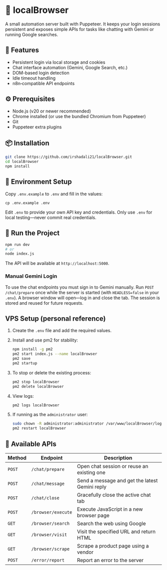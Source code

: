 # 🧠 localBrowser

A small automation server built with Puppeteer. It keeps your login sessions persistent and exposes simple APIs for tasks like chatting with Gemini or running Google searches.

## 🚀 Features

- Persistent login via local storage and cookies
- Chat interface automation (Gemini, Google Search, etc.)
- DOM-based login detection
- Idle timeout handling
- n8n‑compatible API endpoints

## ⚙️ Prerequisites

- Node.js (v20 or newer recommended)
- Chrome installed (or use the bundled Chromium from Puppeteer)
- Git
- Puppeteer extra plugins

## 📦 Installation

```bash
git clone https://github.com/irshadali21/localBrowser.git
cd localBrowser
npm install
```

## 🔐 Environment Setup

Copy `.env.example` to `.env` and fill in the values:

```
cp .env.example .env
```

Edit `.env` to provide your own API key and credentials.
Only use `.env` for local testing—never commit real credentials.

## 🧪 Run the Project

```bash
npm run dev
# or
node index.js
```

The API will be available at `http://localhost:5000`.

### Manual Gemini Login

To use the chat endpoints you must sign in to Gemini manually. Run `POST /chat/prepare` once while the server is started (with `HEADLESS=false` in your `.env`). A browser window will open—log in and close the tab. The session is stored and reused for future requests.

## VPS Setup (personal reference)

1. Create the `.env` file and add the required values.
2. Install and use pm2 for stability:

   ```bash
   npm install -g pm2
   pm2 start index.js --name localBrowser
   pm2 save
   pm2 startup
   ```
3. To stop or delete the existing process:

   ```bash
   pm2 stop localBrowser
   pm2 delete localBrowser
   ```
4. View logs:

   ```bash
   pm2 logs localBrowser
   ```
5. If running as the `administrator` user:

   ```bash
   sudo chown -R administrator:administrator /var/www/localBrowser/logs
   pm2 restart localBrowser
   ```

## 🧠 Available APIs

| Method | Endpoint | Description |
| ------ | -------- | ----------- |
| `POST` | `/chat/prepare` | Open chat session or reuse an existing one |
| `POST` | `/chat/message` | Send a message and get the latest Gemini reply |
| `POST` | `/chat/close` | Gracefully close the active chat tab |
| `POST` | `/browser/execute` | Execute JavaScript in a new browser page |
| `GET`  | `/browser/search` | Search the web using Google |
| `GET`  | `/browser/visit`  | Visit the specified URL and return HTML |
| `GET`  | `/browser/scrape` | Scrape a product page using a vendor |
| `POST` | `/error/report`   | Report an error to the server |
